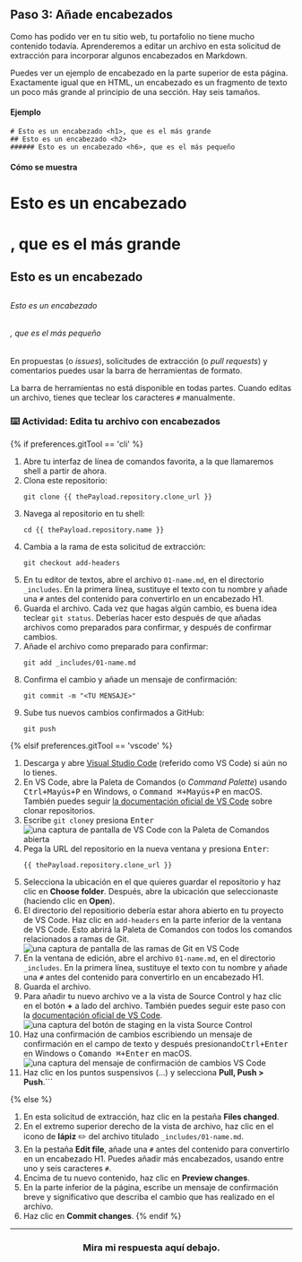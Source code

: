 ## Paso 3: Añade encabezados

Como has podido ver en tu sitio web, tu portafolio no tiene mucho contenido todavía. Aprenderemos a editar un archivo en esta solicitud de extracción para incorporar algunos encabezados en Markdown.

Puedes ver un ejemplo de encabezado en la parte superior de esta página. Exactamente igual que en HTML, un encabezado es un fragmento de texto un poco más grande al principio de una sección. Hay seis tamaños.

#### Ejemplo

```
# Esto es un encabezado <h1>, que es el más grande
## Esto es un encabezado <h2>
###### Esto es un encabezado <h6>, que es el más pequeño
```

#### Cómo se muestra

# Esto es un encabezado <h1>, que es el más grande
## Esto es un encabezado <h2>
###### Esto es un encabezado <h6>, que es el más pequeño

En propuestas (o _issues_), solicitudes de extracción (o _pull requests_) y comentarios puedes usar la barra de herramientas de formato.

La barra de herramientas no está disponible en todas partes. Cuando editas un archivo, tienes que teclear los caracteres `#` manualmente.

### :keyboard: Actividad: Edita tu archivo con encabezados

{% if preferences.gitTool == 'cli' %}
1. Abre tu interfaz de línea de comandos favorita, a la que llamaremos shell a partir de ahora.
1. Clona este repositorio:
      ```shell
      git clone {{ thePayload.repository.clone_url }}
      ```
1. Navega al repositorio en tu shell:
      ```shell
      cd {{ thePayload.repository.name }}
      ```
1. Cambia a la rama de esta solicitud de extracción:
      ```shell
      git checkout add-headers
      ```
1. En tu editor de textos, abre el archivo `01-name.md`, en el directorio `_includes`. En la primera línea, sustituye el texto con tu nombre y añade una `#` antes del contenido para convertirlo en un encabezado H1.
1. Guarda el archivo. Cada vez que hagas algún cambio, es buena idea teclear `git status`. Deberías hacer esto después de que añadas archivos como preparados para confirmar, y después de confirmar cambios. 
1. Añade el archivo como preparado para confirmar:
      ```shell
      git add _includes/01-name.md
      ```
1. Confirma el cambio y añade un mensaje de confirmación:
      ```shell
      git commit -m "<TU MENSAJE>"
      ```
1. Sube tus nuevos cambios confirmados a GitHub:
      ```shell
      git push
      ```
{% elsif preferences.gitTool == 'vscode' %}
1. Descarga y abre [Visual Studio Code](https://code.visualstudio.com/Download) (referido como VS Code) si aún no lo tienes.
1. En VS Code, abre la Paleta de Comandos (o _Command Palette_) usando <kbd>Ctrl+Mayús+P</kbd> en Windows, o <kbd>Command ⌘+Mayús+P</kbd> en macOS. También puedes seguir [la documentación oficial de VS Code](https://code.visualstudio.com/docs/editor/versioncontrol#_cloning-a-repository) sobre clonar repositorios.
1. Escribe `git clone`y presiona <kbd>Enter</kbd>
      ![una captura de pantalla de VS Code con la Paleta de Comandos abierta](https://user-images.githubusercontent.com/16547949/53639288-bcf9ec80-3bf6-11e9-9d18-d97167168248.png)
1. Pega la URL del repositorio en la nueva ventana y presiona <kbd>Enter</kbd>:
      ```shell
      {{ thePayload.repository.clone_url }}
      ```
1. Selecciona la ubicación en el que quieres guardar el repositorio y haz clic en **Choose folder**. Después, abre la ubicación que seleccionaste (haciendo clic en **Open**).  
1. El directorio del repositiorio debería estar ahora abierto en tu proyecto de VS Code. Haz clic en `add-headers` en la parte inferior de la ventana de VS Code. Esto abrirá la Paleta de Comandos con todos los comandos relacionados a ramas de Git. 
      ![una captura de pantalla de las ramas de Git en VS Code](https://user-images.githubusercontent.com/16547949/53639606-adc76e80-3bf7-11e9-98ac-bd41ae2b40db.png)
1. En la ventana de edición, abre el archivo `01-name.md`, en el directorio `_includes`. En la primera línea, sustituye el texto con tu nombre y añade una `#` antes del contenido para convertirlo en un encabezado H1.
2. Guarda el archivo.
1. Para añadir tu nuevo archivo ve a la vista de Source Control y haz clic en el botón **+** a lado del archivo. También puedes seguir este paso con la [documentación oficial de VS Code](https://code.visualstudio.com/docs/editor/versioncontrol#_commit).
      ![una captura del botón de staging en la vista Source  Control](https://user-images.githubusercontent.com/16547949/53641057-d5b8d100-3bfb-11e9-9b69-53b0661cd5cd.png)
1. Haz una confirmación de cambios escribiendo un mensaje de confirmación en el campo de texto y después presionando<kbd>Ctrl+Enter</kbd> en Windows o <kbd>Comando ⌘+Enter</kbd> en macOS.
      ![una captura del mensaje de confirmación de cambios VS Code](https://user-images.githubusercontent.com/16547949/53641276-698a9d00-3bfc-11e9-9b3d-01680fd01d7c.png)
1. Haz clic en los puntos suspensivos (...) y selecciona **Pull, Push > Push**.```

{% else %}
1. En esta solicitud de extracción, haz clic en la pestaña **Files changed**.
1. En el extremo superior derecho de la vista de archivo, haz clic en el icono de **lápiz** ✏️ del archivo titulado `_includes/01-name.md`.
1. En la pestaña **Edit file**, añade una `#` antes del contenido para convertirlo en un encabezado H1. Puedes añadir más encabezados, usando entre uno y seis caracteres `#`.
1. Encima de tu nuevo contenido, haz clic en **Preview changes**.
1. En la parte inferior de la página, escribe un mensaje de confirmación breve y significativo que describa el cambio que has realizado en el archivo.
1. Haz clic en **Commit changes**.
{% endif %}

<hr>
<h3 align="center">Mira mi respuesta aquí debajo.</h3>
